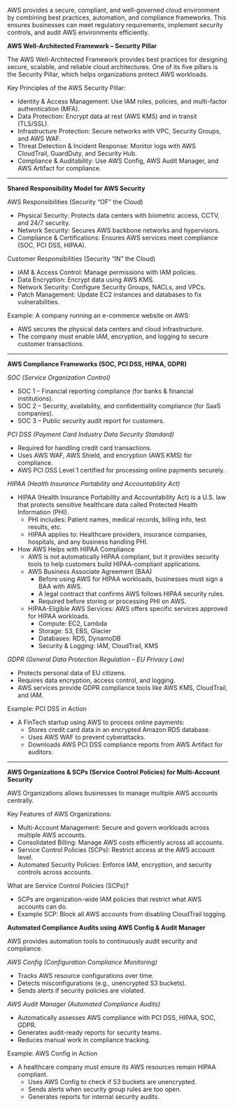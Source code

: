 AWS provides a secure, compliant, and well-governed cloud environment by combining best practices, automation, and compliance frameworks. 
This ensures businesses can meet regulatory requirements, implement security controls, and audit AWS environments efficiently.

**AWS Well-Architected Framework – Security Pillar**

The AWS Well-Architected Framework provides best practices for designing secure, scalable, and reliable cloud architectures. One of its five pillars is the Security Pillar, which helps organizations protect AWS workloads.

Key Principles of the AWS Security Pillar:
- Identity & Access Management: Use IAM roles, policies, and multi-factor authentication (MFA).
- Data Protection: Encrypt data at rest (AWS KMS) and in transit (TLS/SSL).
- Infrastructure Protection: Secure networks with VPC, Security Groups, and AWS WAF.
- Threat Detection & Incident Response: Monitor logs with AWS CloudTrail, GuardDuty, and Security Hub.
- Compliance & Auditability: Use AWS Config, AWS Audit Manager, and AWS Artifact for compliance.

---

**Shared Responsibility Model for AWS Security**

AWS Responsibilities (Security “OF” the Cloud)
- Physical Security: Protects data centers with biometric access, CCTV, and 24/7 security.
- Network Security: Secures AWS backbone networks and hypervisors.
- Compliance & Certifications: Ensures AWS services meet compliance (SOC, PCI DSS, HIPAA).

Customer Responsibilities (Security “IN” the Cloud)
- IAM & Access Control: Manage permissions with IAM policies.
- Data Encryption: Encrypt data using AWS KMS.
- Network Security: Configure Security Groups, NACLs, and VPCs.
- Patch Management: Update EC2 instances and databases to fix vulnerabilities.

Example: A company running an e-commerce website on AWS:
- AWS secures the physical data centers and cloud infrastructure.
- The company must enable IAM, encryption, and logging to secure customer transactions.

---

**AWS Compliance Frameworks (SOC, PCI DSS, HIPAA, GDPR)**

*SOC (Service Organization Control)*
- SOC 1 – Financial reporting compliance (for banks & financial institutions).
- SOC 2 – Security, availability, and confidentiality compliance (for SaaS companies).
- SOC 3 – Public security audit report for customers.

*PCI DSS (Payment Card Industry Data Security Standard)*
- Required for handling credit card transactions.
- Uses AWS WAF, AWS Shield, and encryption (AWS KMS) for compliance.
- AWS PCI DSS Level 1 certified for processing online payments securely.

*HIPAA (Health Insurance Portability and Accountability Act)*
- HIPAA (Health Insurance Portability and Accountability Act) is a U.S. law that protects sensitive healthcare data called Protected Health Information (PHI).
  - PHI includes: Patient names, medical records, billing info, test results, etc.
  - HIPAA applies to: Healthcare providers, insurance companies, hospitals, and any business handling PHI.
- How AWS Helps with HIPAA Compliance
  - AWS is not automatically HIPAA compliant, but it provides security tools to help customers build HIPAA-compliant applications.
  - AWS Business Associate Agreement (BAA)
    - Before using AWS for HIPAA workloads, businesses must sign a BAA with AWS.
    - A legal contract that confirms AWS follows HIPAA security rules.
    - Required before storing or processing PHI on AWS.
  - HIPAA-Eligible AWS Services: AWS offers specific services approved for HIPAA workloads.
    - Compute: EC2, Lambda
    - Storage: S3, EBS, Glacier
    - Databases: RDS, DynamoDB
    - Security & Logging: IAM, CloudTrail, KMS

*GDPR (General Data Protection Regulation – EU Privacy Law)*
- Protects personal data of EU citizens.
- Requires data encryption, access control, and logging.
- AWS services provide GDPR compliance tools like AWS KMS, CloudTrail, and IAM.

Example: PCI DSS in Action
- A FinTech startup using AWS to process online payments:
  - Stores credit card data in an encrypted Amazon RDS database.
  - Uses AWS WAF to prevent cyberattacks.
  - Downloads AWS PCI DSS compliance reports from AWS Artifact for auditors.

---
 
**AWS Organizations & SCPs (Service Control Policies) for Multi-Account Security**

AWS Organizations allows businesses to manage multiple AWS accounts centrally.

Key Features of AWS Organizations:
- Multi-Account Management: Secure and govern workloads across multiple AWS accounts.
- Consolidated Billing: Manage AWS costs efficiently across all accounts.
- Service Control Policies (SCPs): Restrict access at the AWS account level.
- Automated Security Policies: Enforce IAM, encryption, and security controls across accounts.

What are Service Control Policies (SCPs)?
- SCPs are organization-wide IAM policies that restrict what AWS accounts can do.
- Example SCP: Block all AWS accounts from disabling CloudTrail logging.

**Automated Compliance Audits using AWS Config & Audit Manager**

AWS provides automation tools to continuously audit security and compliance.

*AWS Config (Configuration Compliance Monitoring)*
- Tracks AWS resource configurations over time.
- Detects misconfigurations (e.g., unencrypted S3 buckets).
- Sends alerts if security policies are violated.

*AWS Audit Manager (Automated Compliance Audits)*
- Automatically assesses AWS compliance with PCI DSS, HIPAA, SOC, GDPR.
- Generates audit-ready reports for security teams.
- Reduces manual work in compliance tracking.

Example: AWS Config in Action
- A healthcare company must ensure its AWS resources remain HIPAA compliant.
  - Uses AWS Config to check if S3 buckets are unencrypted.
  - Sends alerts when security group rules are too open.
  - Generates reports for internal security audits.


